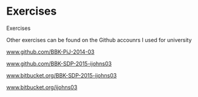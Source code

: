 # Exercises
Exercises


Other exercises can be found on the Github accounrs I used for university

www.github.com/BBK-PiJ-2014-03

www.github.com/BBK-SDP-2015-ijohns03

www.bitbucket.org/BBK-SDP-2015-ijohns03

www.bitbucket.org/ijohns03
